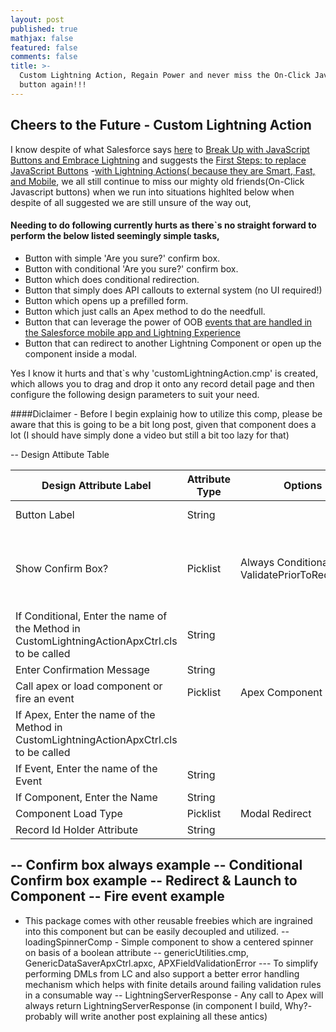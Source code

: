 ```yaml
---
layout: post
published: true
mathjax: false
featured: false
comments: false
title: >-
  Custom Lightning Action, Regain Power and never miss the On-Click JavaScript
  button again!!!
---
```

## Cheers to the Future - Custom Lightning Action

I know despite of what Salesforce says [here](https://developer.salesforce.com/blogs/developer-relations/2016/10/your-new-life-with-lightning-actions-smart-fast-and-mobile.html) to [Break Up with JavaScript Buttons and Embrace Lightning](https://developer.salesforce.com/blogs/developer-relations/?p=157981&preview=true) and suggests the [First Steps: to replace JavaScript Buttons](https://developer.salesforce.com/blogs/developer-relations/2016/09/take-the-first-steps-ways-you-can-replace-javascript-buttons.html)
-[with Lightning Actions( because they are Smart, Fast, and Mobile](https://developer.salesforce.com/blogs/developer-relations/2016/10/your-new-life-with-lightning-actions-smart-fast-and-mobile.html), we all still continue to miss our mighty old friends(On-Click Javascript buttons) when we run into situations highlted below when despite of all suggested we are still unsure of the way out,

#### Needing to do following currently hurts as there\`s no straight forward to perform the below listed seemingly simple tasks,

- Button with simple 'Are you sure?' confirm box.
- Button with conditional 'Are you sure?' confirm box.
- Button which does conditional redirection.
- Button that simply does API callouts to external system (no UI required!)
- Button which opens up a prefilled form.
- Button which just calls an Apex method to do the needfull.
- Button that can leverage the power of OOB [events that are handled in the Salesforce mobile app and Lightning Experience](https://developer.salesforce.com/docs/atlas.en-us.lightning.meta/lightning/events_one.htm) 
- Button that can redirect to another Lightning Component or open up the component inside a modal.

Yes I know it hurts and that\`s why 'customLightningAction.cmp' is created, which allows you to drag and drop it onto any record detail page and then configure the following design parameters to suit your need.

####Diclaimer - Before I begin explainig how to utilize this comp, please be aware that this is going to be a bit long post, given that component does a lot (I should have simply done a video but still a bit too lazy for that)

-- Design Attibute Table

|    Design   Attribute Label                                                                       | Attribute Type | Options                                                         | Additional   Description                                                                                                         | Required?    |
|---------------------------------------------------------------------------------------------------|----------------|-----------------------------------------------------------------|----------------------------------------------------------------------------------------------------------------------------------|--------------|
| Button   Label                                                                                    | String         |                                                                 | The text to be displayed inside the button.                                                                                      | Yes          |
| Show   Confirm Box?                                                                               | Picklist       | Always     Conditional     Never     ValidatePriorToRedirecting | Always - 'Confirm box will be   shown always'     Conditional - 'Apex method defined in '      Never, ValidatePriorToRedirecting | Yes          |
| If   Conditional, Enter the name of the Method in CustomLightningActionApxCtrl.cls   to be called | String         |                                                                 |                                                                                                                                  |              |
| Enter   Confirmation Message                                                                      | String         |                                                                 |                                                                                                                                  |              |
| Call   apex or load component or fire an event                                                    | Picklist       | Apex     Component     Event                                    |                                                                                                                                  |              |
| If Apex,   Enter the name of the Method in CustomLightningActionApxCtrl.cls to be called          |                |                                                                 |                                                                                                                                  |              |
| If   Event, Enter the name of the Event                                                           | String         |                                                                 |                                                                                                                                  |              |
| If   Component, Enter the Name                                                                    | String         |                                                                 |                                                                                                                                  |              |
| Component   Load Type                                                                             | Picklist       | Modal     Redirect                                              |                                                                                                                                  |              |
| Record   Id Holder Attribute                                                                      | String         |                                                                 |                                                                                                                                  |              |

-- Confirm box always example
-- Conditional Confirm box example
-- Redirect & Launch to Component
-- Fire event example
-- 


- This package comes with other reusable freebies which are ingrained into this component but can be easily decoupled and utilized.
-- loadingSpinnerComp - Simple component to show a centered spinner on basis of a boolean attribute
-- genericUtilities.cmp, GenericDataSaverApxCtrl.apxc, APXFieldValidationError
--- To simplify performing DMLs from LC and also support a better error handling mechanism which helps with finite details around failing validation rules in a consumable way 
-- LightningServerResponse - Any call to Apex will always return LightningServerResponse (in component I build, Why?- probably will write another post explaining all these antics)

